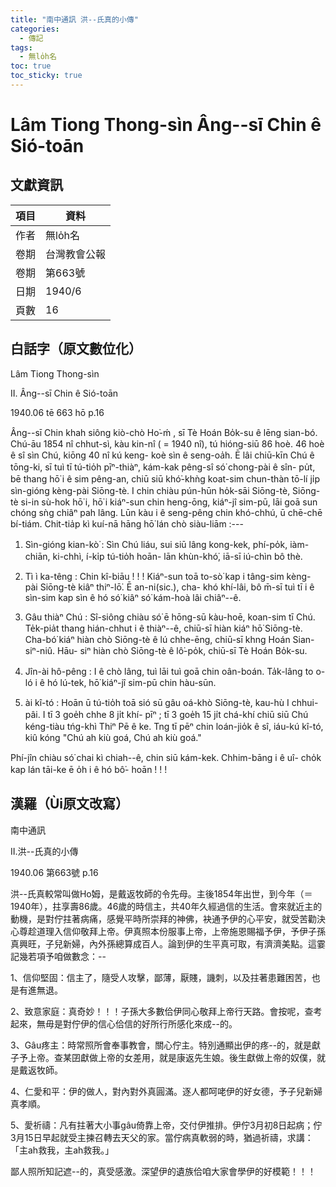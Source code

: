 ```yaml
---
title: "南中通訊 洪--氏真的小傳"
categories:
  - 傳記
tags:
  - 無lo̍h名
toc: true
toc_sticky: true
---
```


# Lâm Tiong Thong-sìn Âng--sī Chin ê Sió-toān

## 文獻資訊

| 項目 | 資料 |
|---|---|
| 作者 | 無lo̍h名 |
| 卷期 | 台灣教會公報 |
| 卷期 | 第663號 |
| 日期 | 1940/6 |
| 頁數 | 16 |

## 白話字（原文數位化）

Lâm Tiong Thong-sìn

II. Âng--sī Chin ê Sió-toān

1940.06 tē 663 hō p.16

Âng--sī Chin khah siông kiò-chò Ho͘-ḿ , sī Tè Hoán Bo̍k-su ê lēng sian-bó. Chú-āu 1854 nî chhut-sì, kàu kin-nî ( = 1940 nî), tú hióng-siū 86 hoè. 46 hoè ê sî sìn Chú, kiōng 40 nî kú keng- koè sìn ê seng-oa̍h. Ē lâi chiū-kīn Chú ê tōng-ki, sī tuì tī tú-tio̍h pīⁿ-thiàⁿ, kám-kak pêng-sî só͘ chong-pài ê sîn- pu̍t, bē thang hō͘ i ê sim pêng-an, chiū siū khó͘-khǹg koat-sim chun-thàn tō-lí ji̍p sìn-gióng kèng-pài Siōng-tè. I chin chiàu pún-hūn ho̍k-sāi Siōng-tè, Siōng- tè si-in sù-hok hō͘ i, hō͘ i kiáⁿ-sun chin heng-ōng, kiáⁿ-jî sim-pū, lāi goā sun chóng sǹg chiâⁿ pah lâng. Lūn kàu i ê seng-pêng chin khó-chhú, ū chē-chē bí-tiám. Chit-tia̍p kì kuí-nā hāng hō͘ lán chò siàu-liām :---

1. Sìn-gióng kian-kò͘ : Sìn Chú liáu, sui siū lâng kong-kek, phí-po̍k, iàm-chiān, ki-chhì, í-ki̍p tú-tio̍h hoān- lān khùn-khó͘, iā-sī iú-chìn bô thè.

2. Tì ì ka-têng : Chin kî-biāu ! ! ! Kiáⁿ-sun toā to-sò͘ kap i tâng-sim kèng- pài Siōng-tè kiâⁿ thiⁿ-lō͘. Ē an-ni(sic.), cha- khó khí-lâi, bô m̄-sī tuì tī i ê sìn-sim kap sìn ê hó só͘ kiâⁿ só͘ kám-hoà lâi chiâⁿ--ê.

3. Gâu thiàⁿ Chú : Sî-siông chiàu só͘ ē hōng-sū kàu-hoē, koan-sim tī Chú. Te̍k-pia̍t thang hián-chhut i ê thiàⁿ--ê, chiū-sī hiàn kiáⁿ hō͘ Siōng-tè. Cha-bó͘ kiáⁿ hiàn chò Siōng-tè ê lú chhe-ēng, chiū-sī khng Hoán Sian-siⁿ-niû. Hāu- siⁿ hiàn chò Siōng-tè ê lô͘-po̍k, chiū-sī Tè Hoán Bo̍k-su.

4. Jîn-ài hô-pêng : I ê chò lâng, tuì lāi tuì goā chin oân-boán. Ta̍k-lâng to o-ló i ê hó lú-tek, hō͘ kiáⁿ-jî sim-pū chin hàu-sūn.

5. ài kî-tó : Hoān ū tú-tio̍h toā sió sū gâu oá-khò Siōng-tè, kau-hù I chhui-pâi. I tī 3 goe̍h chhe 8 ji̍t khí- pīⁿ ; tī 3 goe̍h 15 ji̍t chá-khí chiū siū Chú kéng-tiàu tńg-khì Thiⁿ Pē ê ke. Tng tī pēⁿ chin loán-jio̍k ê sî, iáu-kú kî-tó, kiû kóng "Chú ah kiù goá, Chú ah kiù goá."

Phí-jîn chiàu só͘ chai kì chiah--ê, chin siū kám-kek. Chhim-bāng i ê uî- cho̍k kap lán tāi-ke ē o̍h i ê hó bô͘- hoān ! ! !

## 漢羅（Ùi原文改寫）

南中通訊

II.洪--氏真的小傳

1940.06 第663號 p.16

洪--氏真較常叫做Ho͘姆，是戴返牧師的令先母。主後1854年出世，到今年（＝1940年），拄享壽86歲。46歲的時信主，共40年久經過信的生活。會來就近主的動機，是對佇拄著病痛，感覺平時所崇拜的神佛，袂通予伊的心平安，就受苦勸決心尊趁道理入信仰敬拜上帝。伊真照本份服事上帝，上帝施恩賜福予伊，予伊子孫真興旺，子兒新婦，內外孫總算成百人。論到伊的生平真可取，有濟濟美點。這霎記幾若項予咱做數念：--

1、信仰堅固：信主了，隨受人攻擊，鄙薄，厭賤，譏刺，以及拄著患難困苦，也是有進無退。

2、致意家庭：真奇妙！！！子孫大多數佮伊同心敬拜上帝行天路。會按呢，查考起來，無毋是對佇伊的信心佮信的好所行所感化來成--的。

3、Gâu疼主：時常照所會奉事教會，關心佇主。特別通顯出伊的疼--的，就是獻子予上帝。查某囝獻做上帝的女差用，就是康返先生娘。後生獻做上帝的奴僕，就是戴返牧師。

4、仁愛和平：伊的做人，對內對外真圓滿。逐人都呵咾伊的好女德，予子兒新婦真孝順。

5、愛祈禱：凡有拄著大小事gâu倚靠上帝，交付伊推排。伊佇3月初8日起病；佇3月15日早起就受主揀召轉去天父的家。當佇病真軟弱的時，猶過祈禱，求講：「主ah救我，主ah救我。」

鄙人照所知記遮--的，真受感激。深望伊的遺族佮咱大家會學伊的好模範！！！
